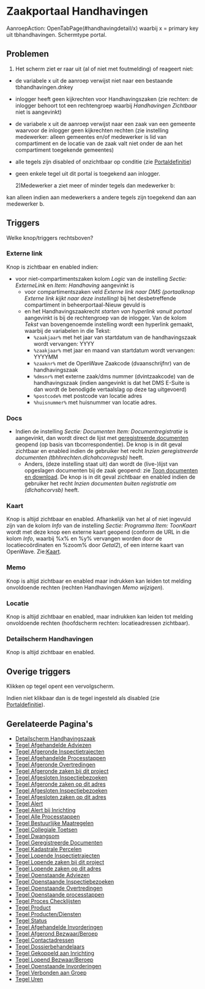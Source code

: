 # Zaakportaal Handhavingen

AanroepAction: OpenTabPage(#handhavingdetail/x) waarbij x = primary key uit tbhandhavingen.
Schermtype portal.

## Problemen

1. Het scherm ziet er raar uit (al of niet met foutmelding) of reageert niet:

- de variabele x uit de aanroep verwijst niet naar een bestaande tbhandhavingen.dnkey
- inlogger heeft geen kijkrechten voor Handhavingszaken (zie rechten: de inlogger behoort tot een rechtengroep waarbij _Handhavingen Zichtbaar_ niet is aangevinkt)
- de variabele x uit de aanroep verwijst naar een zaak van een gemeente waarvoor de inlogger geen kijkrechten rechten (zie instelling medewerker: alleen gemeentes en/of medewerker is lid van compartiment en de locatie van de zaak valt niet onder de aan het compartiment toegekende gemeentes)
- alle tegels zijn disabled of onzichtbaar op conditie (zie [Portaldefinitie](/docs/instellen_inrichten/portaldefinitie/README.md))
- geen enkele tegel uit dit portal is toegekend aan inlogger.

  2)Medewerker a ziet meer of minder tegels dan medewerker b:

kan alleen indien aan medewerkers a andere tegels zijn toegekend dan aan medewerker b.

## Triggers

Welke knop/triggers rechtsboven?

### Externe link

Knop is zichtbaar en enabled indien:

- voor niet-compartimentszaken kolom _Logic_ van de instelling _Sectie: ExterneLink_ en _Item: Handhaving_ aangevinkt is
  - voor compartimentszaken veld _Externe link naar DMS (portaalknop Externe link kijkt naar deze instelling)_ bij het desbetreffende compartiment in beheerportaal-Nieuw gevuld is
  - en het Handhavingszaakrecht _starten van hyperlink vanuit portaal_ aangevinkt is bij de rechtengroep van de inlogger. Van de kolom _Tekst_ van bovengenoemde instelling wordt een hyperlink gemaakt, waarbij de variabelen in die Tekst:
    - `%zaakjaar%` met het jaar van startdatum van de handhavingszaak wordt vervangen: YYYY
    - `%zaakjaar%` met jaar en maand van startdatum wordt vervangen: YYYYMM
    - `%zaaknr%` met de OpenWave Zaakcode (dvaanschrijfnr) van de handhavingszaak
    - `%dmsnr%` met externe zaak/dms nummer (dvintzaakcode) van de handhavingszaak (indien aangevinkt is dat het DMS E-Suite is dan wordt de benodigde vertaalslag op deze tag uitgevoerd)
    - `%postcode%` met postcode van locatie adres
    - `%huisnummer%` met huisnummer van locatie adres.

### Docs

- Indien de instelling _Sectie: Documenten Item: Documentregistratie_ is aangevinkt, dan wordt direct de lijst met [geregistreerde documenten](/docs/probleemoplossing/module_overstijgende_schermen/geregistreerde_documenten/README.md) geopend (op basis van tbcorrespondentie). De knop is in dit geval zichtbaar en enabled indien de gebruiker het recht _Inzien geregistreerde documenten (tbhhrechten.dlchahcorregvsb)_ heeft.
  - Anders, (deze instelling staat uit) dan wordt de (live-)lijst van opgeslagen documenten bij de zaak geopend: zie [Toon documenten en download](/docs/probleemoplossing/programmablokken/toon_documenten_en_download.md). De knop is in dit geval zichtbaar en enabled indien de gebruiker het recht _Inzien documenten buiten registratie om (dlchahcorvsb)_ heeft.

### Kaart

Knop is altijd zichtbaar en enabled. Afhankelijk van het al of niet ingevuld zijn van de kolom _Info_ van de instelling _Sectie: Programma Item: ToonKaart_ wordt met deze knop een externe kaart geopend (conform de URL in die kolom _Info_, waarbij %x% en %y% vervangen worden door de locatiecoördinaten en %zoom% door _Getal2_), of een interne kaart van OpenWave. Zie:[Kaart](/docs/probleemoplossing/module_overstijgende_schermen/kaart.md).

### Memo

Knop is altijd zichtbaar en enabled maar indrukken kan leiden tot melding onvoldoende rechten (rechten Handhavingen _Memo wijzigen_).

### Locatie

Knop is altijd zichtbaar en enabled, maar indrukken kan leiden tot melding onvoldoende rechten (hoofdscherm rechten: locatieadressen zichtbaar).

### Detailscherm Handhavingen

Knop is altijd zichtbaar en enabled.

## Overige triggers

Klikken op tegel opent een vervolgscherm.

Indien niet klikbaar dan is de tegel ingesteld als disabled (zie
[Portaldefinitie](/docs/instellen_inrichten/portaldefinitie/README.md)).

## Gerelateerde Pagina's

- [Detailscherm Handhavingszaak](/docs/probleemoplossing/portalen_en_moduleschermen/zaakportaal_handhavingen/detailscherm_handhavingen.md)
- [Tegel Afgehandelde Adviezen](/docs/probleemoplossing/portalen_en_moduleschermen/zaakportaal_handhavingen/tegel_afgehandelde_adviezen.md)
- [Tegel Afgeronde Inspectietrajecten](/docs/probleemoplossing/portalen_en_moduleschermen/zaakportaal_handhavingen/tegel_afgehandelde_inspectietrajecten.md)
- [Tegel Afgehandelde Processtappen](/docs/probleemoplossing/portalen_en_moduleschermen/zaakportaal_handhavingen/tegel_afgehandelde_processtappen.md)
- [Tegel Afgeronde Overtredingen](/docs/probleemoplossing/portalen_en_moduleschermen/zaakportaal_handhavingen/tegel_afgeronde_issues.md)
- [Tegel Afgeronde zaken bij dit project](/docs/probleemoplossing/portalen_en_moduleschermen/zaakportaal_handhavingen/tegel_afgeronde_zaken_bij_dit_project.md)
- [Tegel Afgesloten Inspectiebezoeken](/docs/probleemoplossing/portalen_en_moduleschermen/zaakportaal_handhavingen/tegel_afgesloten_inspectiebezoeken.md)
- [Tegel Afgeronde zaken op dit adres](/docs/probleemoplossing/portalen_en_moduleschermen/zaakportaal_handhavingen/tegel_afgesloten_zaken_op_dit_adres.md)
- [Tegel Afgesloten Inspectiebezoeken](/docs/probleemoplossing/portalen_en_moduleschermen/zaakportaal_handhavingen/tegel_afgesloten_inspectiebezoeken.md)
- [Tegel Afgesloten zaken op dit adres](/docs/probleemoplossing/portalen_en_moduleschermen/zaakportaal_handhavingen/tegel_afgesloten_zaken_op_dit_adres.md)
- [Tegel Alert](/docs/probleemoplossing/portalen_en_moduleschermen/zaakportaal_handhavingen/tegel_alert.md)
- [Tegel Alert bij Inrichting](/docs/probleemoplossing/portalen_en_moduleschermen/zaakportaal_handhavingen/tegel_alert_bij_inrichting.md)
- [Tegel Alle Processtappen](/docs/probleemoplossing/portalen_en_moduleschermen/zaakportaal_handhavingen/tegel_alle_processtappen.md)
- [Tegel Bestuurlijke Maatregelen](/docs/probleemoplossing/portalen_en_moduleschermen/zaakportaal_handhavingen/tegel_bestuurlijke_maatregelen.md)
- [Tegel Collegiale Toetsen](/docs/probleemoplossing/portalen_en_moduleschermen/zaakportaal_handhavingen/tegel_collegiale_toetsen.md)
- [Tegel Dwangsom](/docs/probleemoplossing/portalen_en_moduleschermen/zaakportaal_handhavingen/tegel_dwangsom.md)
- [Tegel Geregistreerde Documenten](/docs/probleemoplossing/portalen_en_moduleschermen/zaakportaal_handhavingen/tegel_geregistreerde_documenten.md)
- [Tegel Kadastrale Percelen](/docs/probleemoplossing/portalen_en_moduleschermen/zaakportaal_handhavingen/tegel_kadastrale_percelen.md)
- [Tegel Lopende Inspectietrajecten](/docs/probleemoplossing/portalen_en_moduleschermen/zaakportaal_handhavingen/tegel_lopende_inspectietrajecten.md)
- [Tegel Lopende zaken bij dit project](/docs/probleemoplossing/portalen_en_moduleschermen/zaakportaal_handhavingen/tegel_lopende_zaken_bij_dit_project.md)
- [Tegel Lopende zaken op dit adres](/docs/probleemoplossing/portalen_en_moduleschermen/zaakportaal_handhavingen/tegel_lopende_zaken_op_dit_adres.md)
- [Tegel Openstaande Adviezen](/docs/probleemoplossing/portalen_en_moduleschermen/zaakportaal_handhavingen/tegel_openstaande_adviezen.md)
- [Tegel Openstaande Inspectiebezoeken](/docs/probleemoplossing/portalen_en_moduleschermen/zaakportaal_handhavingen/tegel_openstaande_inspectiebezoeken.md)
- [Tegel Openstaande Overtredingen](/docs/probleemoplossing/portalen_en_moduleschermen/zaakportaal_handhavingen/tegel_openstaande_issues.md)
- [Tegel Openstaande processtappen](/docs/probleemoplossing/portalen_en_moduleschermen/zaakportaal_handhavingen/tegel_openstaande_processtappen.md)
- [Tegel Proces Checklijsten](/docs/probleemoplossing/portalen_en_moduleschermen/zaakportaal_handhavingen/tegel_proces_checklijsten.md)
- [Tegel Product](/docs/probleemoplossing/portalen_en_moduleschermen/zaakportaal_handhavingen/tegel_product.md)
- [Tegel Producten/Diensten](/docs/probleemoplossing/portalen_en_moduleschermen/zaakportaal_handhavingen/tegel_producten_diensten.md)
- [Tegel Status](/docs/probleemoplossing/portalen_en_moduleschermen/zaakportaal_handhavingen/tegel_status.md)
- [Tegel Afgehandelde Invorderingen](/docs/probleemoplossing/portalen_en_moduleschermen/zaakportaal_handhavingen/tegel_tegel_afgehandelde_invorderingen.md)
- [Tegel Afgerond Bezwaar/Beroep](/docs/probleemoplossing/portalen_en_moduleschermen/zaakportaal_handhavingen/tegel_tegel_afgerond_bezwaar_beroep.md)
- [Tegel Contactadressen](/docs/probleemoplossing/portalen_en_moduleschermen/zaakportaal_handhavingen/tegel_tegel_contactadressen.md)
- [Tegel Dossierbehandelaars](/docs/probleemoplossing/portalen_en_moduleschermen/zaakportaal_handhavingen/tegel_tegel_dossierbehandelaars.md)
- [Tegel Gekoppeld aan Inrichting](/docs/probleemoplossing/portalen_en_moduleschermen/zaakportaal_handhavingen/tegel_tegel_gekoppeld_aan_inrichting.md)
- [Tegel Lopend Bezwaar/Beroep](/docs/probleemoplossing/portalen_en_moduleschermen/zaakportaal_handhavingen/tegel_tegel_lopend_bezwaar_beroep.md)
- [Tegel Openstaande Invorderingen](/docs/probleemoplossing/portalen_en_moduleschermen/zaakportaal_handhavingen/tegel_tegel_openstaande_invorderingen.md)
- [Tegel Verbonden aan Groep](/docs/probleemoplossing/portalen_en_moduleschermen/zaakportaal_handhavingen/tegel_tegel_verbonden_aan_groep.md)
- [Tegel Uren](/docs/probleemoplossing/portalen_en_moduleschermen/zaakportaal_handhavingen/tegel_uren.md)
